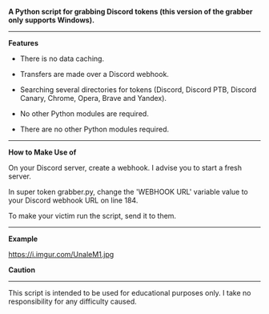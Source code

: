 **A Python script for grabbing Discord tokens (this version of the grabber only supports Windows).**

-----------------------------------------------------------------------------------------------------------------

**Features**


- There is no data caching.

- Transfers are made over a Discord webhook.

- Searching several directories for tokens (Discord, Discord PTB, Discord Canary, Chrome, Opera, Brave and Yandex).

- No other Python modules are required.

- There are no other Python modules required.

-----------------------------------------------------------------------------------------------------------------

**How to Make Use of**


On your Discord server, create a webhook.
I advise you to start a fresh server.

In super token grabber.py, change the 'WEBHOOK URL' variable value to your Discord webhook URL on line 184.

To make your victim run the script, send it to them.

-----------------------------------------------------------------------------------------------------------------

**Example**


https://i.imgur.com/UnaleM1.jpg

**Caution**

-----------------------------------------------------------------------------------------------------------------

This script is intended to be used for educational purposes only.
I take no responsibility for any difficulty caused. 
